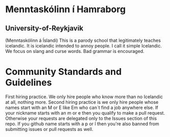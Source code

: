 # Menntaskólinn í Hamraborg
## University-of-Reykjavik
(Menntaskólinn á Íslandi)
This is a parody school that legitimately teaches icelandic. It is icelandic intended to annoy people. I call it simple Icelandic. We focus on slang and curse words. Bad grammar is encouraged.


# Community Standards and Guidelines
First hiring practice. We only hire people who know more than no Icelandic at all, nothing more. Second hiring practice is we only hire people whose names start 
with an M or E like Em who can´t find a job anywhere else. If your nickname starts with an m or e then you qualify to make a pull request. Otherwise your requests 
are delegated only to the Issues section of this repo. If you github name starts with a p or l then you're also banned from submitting issues or pull requests as well.
